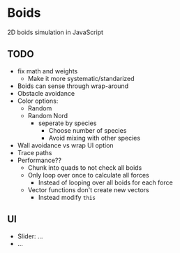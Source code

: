 # Boids

2D boids simulation in JavaScript 


## TODO

- fix math and weights
	- Make it more systematic/standarized
- Boids can sense through wrap-around
- Obstacle avoidance
- Color options:
	- Random
	- Random Nord
		- seperate by species
			- Choose number of species
			- Avoid mixing with other species
- Wall avoidance vs wrap UI option
- Trace paths
- Performance??
	- Chunk into quads to not check all boids
	- Only loop over once to calculate all forces
		- Instead of looping over all boids for each force
    - Vector functions don't create new vectors
        - Instead modify `this`

## UI

- Slider: ...
- ...